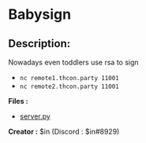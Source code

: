 
# Babysign
## Description:
Nowadays even toddlers use rsa to sign

- `nc remote1.thcon.party 11001`
- `nc remote2.thcon.party 11001`

**Files :**
- [server.py](https://challenges.thcon.party/crypto-sin-babysign/server.py)

**Creator :**
$in (Discord : $in#8929)

